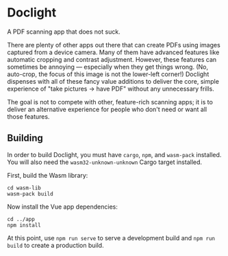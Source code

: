 # Doclight

A PDF scanning app that does not suck.

There are plenty of other apps out there that can create PDFs using images captured from a device camera. Many of them have advanced features like automatic cropping and contrast adjustment. However, these features can sometimes be annoying &mdash; especially when they get things wrong. (No, auto-crop, the focus of this image is not the lower-left corner!) Doclight dispenses with all of these fancy value additions to deliver the core, simple experience of "take pictures -> have PDF" without any unnecessary frills.

The goal is not to compete with other, feature-rich scanning apps; it is to deliver an alternative experience for people who don't need or want all those features.

## Building

In order to build Doclight, you must have `cargo`, `npm`, and `wasm-pack` installed. You will also need the `wasm32-unknown-unknown` Cargo target installed.

First, build the Wasm library:

```
cd wasm-lib
wasm-pack build
```

Now install the Vue app dependencies:

```
cd ../app
npm install
```

At this point, use `npm run serve` to serve a development build and `npm run build` to create a production build.
